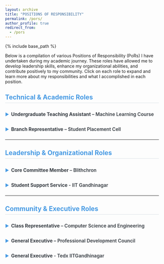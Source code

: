 ```yaml
---
layout: archive
title: "POSITIONS OF RESPONSIBILITY"
permalink: /pors/
author_profile: true
redirect_from:
  - /pors
---
```


{% include base_path %}

<style>
  /* Styling for the main section headings */
  h2 {
    color: rgb(71, 154, 227); /* A nice blue for the main headings */
    font-size: 1.5em; /* A slightly smaller font size */
    border-bottom: 2px solid #e9ecef; /* A light border for separation */
    padding-bottom: 5px;
    margin-top: 30px;
  }

  /* Basic styling for the accordion */
  details {
    margin-bottom: 10px; /* Adds space between accordions */
  }

  details > summary {
    font-size: 1.1em;
    font-weight: 600;
    cursor: pointer;
    list-style: none;
    color: #343a40; /* Darker text for the summary */
    padding: 10px 0;
  }

  details > summary::-webkit-details-marker {
    display: none;
  }
  
  details > summary::before {
    content: '▶  ';
    color: rgb(71, 154, 227); /* Blue color for the arrow */
    display: inline-block;
    transition: transform 0.2s;
    font-size: 0.9em;
    font-weight: normal;
    padding-right: 7px; /* Adds space after the arrow */
  }

  details[open] > summary::before {
    transform: rotate(90deg);
  }

  .accordion-content {
    background-color: #f8f9fa; /* Light gray background for the box */
    border: 1px solid #e9ecef; /* Subtle border */
    border-radius: 5px; /* Rounded corners */
    padding: 20px;
    margin-top: 5px;
  }

  .accordion-content p {
    margin: 0 0 10px 0;
    font-style: italic;
    color: #555;
    font-size: 0.9em; /* Smaller font for the duration text */
  }

  .accordion-content ul {
    list-style-type: none;
    padding-left: 0;
  }

  .accordion-content ul li {
    padding-left: 20px;
    margin-bottom: 5px;
    position: relative;
  }

  .accordion-content ul li::before {
    content: '•';
    color:rgb(14, 14, 14); /* A nice dark gray for the bullets */
    position: absolute;
    left: 0;
  }
</style>

Below is a compilation of various Positions of Responsibility (PoRs) I have undertaken during my academic journey. These roles have allowed me to develop leadership skills, enhance my organizational abilities, and contribute positively to my community. Click on each role to expand and learn more about my responsibilities and what I accomplished in each position.

## **Technical & Academic Roles**

<details>
  <summary><strong>Undergraduate Teaching Assistant</strong> – Machine Learning Course</summary>
  <div class="accordion-content">
    <p><em>(Aug 2025 – Present, IIT Gandhinagar)</em></p>
    <ul>
      <li>Provided guidance to a cohort of 150+ students on core ML concepts, including regression, classification, clustering, and Neural Networks.</li>
      <li>Conducted periodic doubt-solving sessions, reviewed assignments, and assisted in grading to ensure a strong understanding of the course material.</li>
      <li>Acted as a key link between the professor and students, clarifying academic queries and providing feedback to improve the learning experience.</li>
    </ul>
  </div>
</details>

<details>
  <summary><strong>Branch Representative</strong> – Student Placement Cell</summary>
  <div class="accordion-content">
    <p><em>(Apr 2025 – Present, IIT Gandhinagar)</em></p>
    <ul>
      <li>Appointed representative for the <strong>Computer Science and Engineering department</strong>, serving as a liaison between department students and the Career Development Services (CDS) team.</li>
      <li>Worked to align industry expectations with student preparedness by addressing placement and internship-related concerns and involving CSE faculty when necessary.</li>
    </ul>
  </div>
</details>

<hr>

## **Leadership & Organizational Roles**

<details>
  <summary><strong>Core Committee Member</strong> – Blithchron</summary>
  <div class="accordion-content">
    <p><em>(May 2023 – Apr 2024, IIT Gandhinagar)</em></p>
    <ul>
      <li>Led a team of over <strong>100 undergraduate and postgraduate students</strong> to successfully organize Gujarat’s largest student-run cultural festival.</li>
      <li>Managed budgets, coordinated with vendors and institute administration, and oversaw end-to-end event execution.</li>
      <li>Self-learned and utilized the <strong>Adobe Creative Suite</strong> (Illustrator, Photoshop, Premiere Pro, After Effects) to design engaging promotional content for <a href="https://www.instagram.com/blithchron_iitgn?igsh=MWV2ZzFjemVibWQ3cg==">Instagram</a>, significantly enhancing digital engagement.</li>
      <li>Spearheaded marketing initiatives, integrating creative strategy and social media to expand audience reach and participation.</li>
    </ul>
  </div>
</details>

<details>
  <summary><strong>Student Support Service</strong> - IIT Gandhinagar</summary>
  <div class="accordion-content">
    <p><strong>Student Guide Coordinator:</strong> <em>(Apr 2025 – Present, IIT Gandhinagar)</em></p>
    <ul>
      <li>Selected as the coordinator for a group of 35+ student guides and mentors.</li>
      <li>Oversaw the allocation and training of mentors, ensuring comprehensive support for a large incoming batch of students.</li>
      <li>Implemented a structured feedback system to enhance the mentorship program's effectiveness and address student needs proactively.</li>
    </ul>
    <p><strong>Student Guide:</strong> <em>(Jul 2023 – Jun 2024 & Jul 2024 – Jun 2025, IIT Gandhinagar)</em></p>
    <ul>
      <li>Part of a faculty-led initiative aimed at providing holistic support to students in academic and non-academic domains.</li>
      <li>Mentored first-year students, offering guidance on coursework, campus life, and emotional well-being, promoting a positive and inclusive environment.</li>
    </ul>
  </div>
</details>

<hr>

## **Community & Executive Roles**

<details>
  <summary><strong>Class Representative</strong> – Computer Science and Engineering</summary>
  <div class="accordion-content">
    <p><em>(Aug 2024 – Apr 2025, IIT Gandhinagar)</em></p>
    <ul>
      <li>Elected as the official representative of a 70-member cohort.</li>
      <li>Facilitated effective communication between students and faculty, voicing academic concerns and feedback for collective well-being.</li>
    </ul>
  </div>
</details>

<details>
  <summary><strong>General Executive</strong> – Professional Development Council</summary>
  <div class="accordion-content">
    <p><em>(May 2024 – Mar 2025, IIT Gandhinagar)</em></p>
    <ul>
      <li>Contributed to the organization of career-enhancing workshops on resume building, interview preparation, and mock testing.</li>
      <li>Acted as a vital communication bridge between the student body and placement cell, streamlining feedback and grievance redressal.</li>
    </ul>
  </div>
</details>

<details>
  <summary><strong>General Executive</strong> - Tedx IITGandhinagar</summary>
  <div class="accordion-content">
    <p><em>(Aug 2023 - Mar 2024, IIT Gandhinagar)</em></p>
    <ul>
      <li>Assisted in organizing TEDx events, primarily focusing on Online Presence and Social Media Management.</li>
      <li>Helped in curating content and managing digital platforms to enhance event visibility and engagement.</li>
    </ul>
  </div>
</details>
